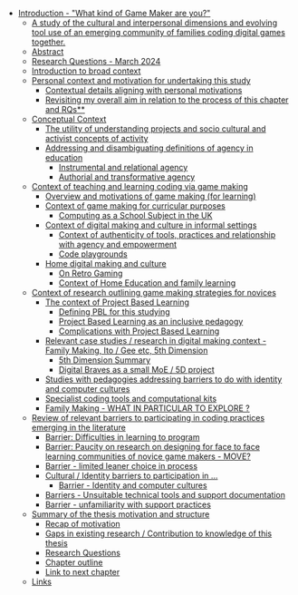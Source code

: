 -   [Introduction - "What kind of Game Maker are
    you?"](#introduction---what-kind-of-game-maker-are-you)
    -   [A study of the cultural and interpersonal dimensions and
        evolving tool use of an emerging community of families coding
        digital games
        together.](#a-study-of-the-cultural-and-interpersonal-dimensions-and-evolving-tool-use-of-an-emerging-community-of-families-coding-digital-games-together.)
    -   [Abstract](#abstract)
    -   [Research Questions - March
        2024](#research-questions---march-2024)
    -   [Introduction to broad context](#introduction-to-broad-context)
    -   [Personal context and motivation for undertaking this
        study](#personal-context-and-motivation-for-undertaking-this-study)
        -   [Contextual details aligning with personal
            motivations](#contextual-details-aligning-with-personal-motivations)
        -   [Revisiting my overall aim in relation to the process of
            this chapter and
            RQs\*\*](#revisiting-my-overall-aim-in-relation-to-the-process-of-this-chapter-and-rqs)
    -   [Conceptual Context](#conceptual-context)
        -   [The utility of understanding projects and socio cultural
            and activist concepts of
            activity](#the-utility-of-understanding-projects-and-socio-cultural-and-activist-concepts-of-activity)
        -   [Addressing and disambiguating definitions of agency in
            education](#addressing-and-disambiguating-definitions-of-agency-in-education)
            -   [Instrumental and relational
                agency](#instrumental-and-relational-agency)
            -   [Authorial and transformative
                agency](#authorial-and-transformative-agency)
    -   [Context of teaching and learning coding via game
        making](#context-of-teaching-and-learning-coding-via-game-making)
        -   [Overview and motivations of game making (for
            learning)](#overview-and-motivations-of-game-making-for-learning)
        -   [Context of game making for curricular
            purposes](#context-of-game-making-for-curricular-purposes)
            -   [Computing as a School Subject in the
                UK](#computing-as-a-school-subject-in-the-uk)
        -   [Context of digital making and culture in informal
            settings](#context-of-digital-making-and-culture-in-informal-settings)
            -   [Context of authenticity of tools, practices and
                relationship with agency and
                empowerment](#context-of-authenticity-of-tools-practices-and-relationship-with-agency-and-empowerment)
            -   [Code playgrounds](#code-playgrounds)
        -   [Home digital making and
            culture](#home-digital-making-and-culture)
            -   [On Retro Gaming](#on-retro-gaming)
            -   [Context of Home Education and family
                learning](#context-of-home-education-and-family-learning)
    -   [Context of research outlining game making strategies for
        novices](#context-of-research-outlining-game-making-strategies-for-novices)
        -   [The context of Project Based
            Learning](#the-context-of-project-based-learning)
            -   [Defining PBL for this
                studying](#defining-pbl-for-this-studying)
            -   [Project Based Learning as an inclusive
                pedagogy](#project-based-learning-as-an-inclusive-pedagogy)
            -   [Complications with Project Based
                Learning](#complications-with-project-based-learning)
        -   [Relevant case studies / research in digital making
            context - Family Making, Ito / Gee etc, 5th
            Dimension](#relevant-case-studies-research-in-digital-making-context---family-making-ito-gee-etc-5th-dimension)
            -   [5th Dimension Summary](#th-dimension-summary)
            -   [Digital Braves as a small MoE / 5D
                project](#digital-braves-as-a-small-moe-5d-project)
        -   [Studies with pedagogies addressing barriers to do with
            identity and computer
            cultures](#studies-with-pedagogies-addressing-barriers-to-do-with-identity-and-computer-cultures)
        -   [Specialist coding tools and computational
            kits](#specialist-coding-tools-and-computational-kits)
        -   [Family Making - WHAT IN PARTICULAR TO EXPLORE
            ?](#family-making---what-in-particular-to-explore)
    -   [Review of relevant barriers to participating in coding
        practices emerging in the
        literature](#review-of-relevant-barriers-to-participating-in-coding-practices-emerging-in-the-literature)
        -   [Barrier: Difficulties in learning to
            program](#barrier-difficulties-in-learning-to-program)
        -   [Barrier: Paucity on research on designing for face to face
            learning communities of novice game makers -
            MOVE?](#barrier-paucity-on-research-on-designing-for-face-to-face-learning-communities-of-novice-game-makers---move)
        -   [Barrier - limited leaner choice in
            process](#barrier---limited-leaner-choice-in-process)
        -   [Cultural / Identity barriers to participation in
            ...](#cultural-identity-barriers-to-participation-in)
            -   [Barrier - Identity and computer
                cultures](#barrier---identity-and-computer-cultures)
        -   [Barriers - Unsuitable technical tools and support
            documentation](#barriers---unsuitable-technical-tools-and-support-documentation)
        -   [Barrier - unfamiliarity with support
            practices](#barrier---unfamiliarity-with-support-practices)
    -   [Summary of the thesis motivation and
        structure](#summary-of-the-thesis-motivation-and-structure)
        -   [Recap of motivation](#recap-of-motivation)
        -   [Gaps in existing research / Contribution to knowledge of
            this
            thesis](#gaps-in-existing-research-contribution-to-knowledge-of-this-thesis)
        -   [Research Questions](#research-questions)
        -   [Chapter outline](#chapter-outline)
        -   [Link to next chapter](#link-to-next-chapter)
    -   [Links](#links)
